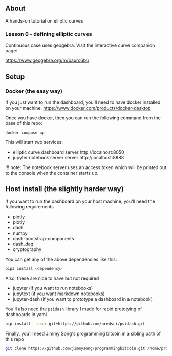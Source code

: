 ## About

A hands-on tutorial on elliptic curves

### Lesson 0 - defining elliptic curves

Continuous case uses geogebra. Visit the interactive curve companion page:

https://www.geogebra.org/m/baurc6bu

<!-- #region -->
## Setup


### Docker (the easy way)

If you just want to run the dashboard, you'll need to have docker installed on your machine.
https://www.docker.com/products/docker-desktop

Once you have docker, then you can run the following command from the base of this repo:

```
docker compose up
```

This will start two services:

* elliptic curve dashboard server http://localhost:8050
* jupyter notebook server server http://localhost:8888

!!! note: The notebook server uses an access token which will be printed out to the console when the container starts up.
<!-- #endregion -->

<!-- #region -->
## Host install (the slightly harder way)

If you want to run the dashboard on your host machine, you'll need the following requirements

* plotly
* plotly
* dash
* numpy
* dash-bootstrap-components
* dash_daq
* cryptography

You can get any of the above dependencies like this:

```sh
pip3 install <dependency>
```

Also, these are nice to have but not required

* jupyter (if you want to run notebooks)
* jupytext (if you want markdown notebooks)
* jupyter-dash (if you want to prototype a dashboard in a notebook)

You'll also need the `psidash` library I made for rapid prototying of dashboards in yaml

```sh
pip install --user git+https://github.com/predsci/psidash.git
```

Finally, you'll need Jimmy Song's programming bitcoin in a sibling path of this repo

```sh
git clone https://github.com/jimmysong/programmingbitcoin.git /home/programmingbitcoin
```
<!-- #endregion -->


